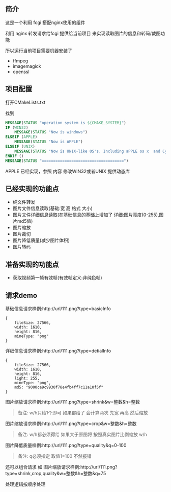 ## 简介
这是一个利用 fcgi 搭配nginx使用的组件

利用 nginx 转发请求给fcgi 提供给当前项目 来实现读取图片的信息和转码/裁图功能

所以运行当前项目需要机器安装了

- ffmpeg
- imagemagick
- openssl

## 项目配置
打开CMakeLists.txt

找到
```cmake
MESSAGE(STATUS "operation system is ${CMAKE_SYSTEM}")
IF (WIN32)
    MESSAGE(STATUS "Now is windows")
ELSEIF (APPLE)
    MESSAGE(STATUS "Now is APPLE")
ELSEIF (UNIX)
    MESSAGE(STATUS "Now is UNIX-like OS's. Including aPPLE os x  and CygWin")
ENDIF ()
MESSAGE(STATUS "====================================")
```

APPLE 已经实现，参照 内容 修改WIN32或者UNIX 提供动态库

## 已经实现的功能点

- 纯文件转发
- 图片文件信息读取(基础:宽 高 格式 大小)
- 图片文件详细信息读取(在基础信息的基础上增加了 详细:图片亮度(0-255),图片md5值)
- 图片缩放
- 图片裁切
- 图片降低质量(减少图片体积)
- 图片转码

## 准备实现的功能点
- 获取视频第一帧有效帧(有效帧定义:非纯色帧)

## 请求demo

基础信息请求样例:http://url/111.png?type=basicInfo
```json5
{
    fileSize: 27566,
    width: 1610,
    height: 816,
    mineType: "png"
}
```

详细信息请求样例:http://url/111.png?type=detialInfo
```json5
{
    fileSize: 27566,
    width: 1610,
    height: 816,
    light: 255,
    mineType: "png",
    md5: "9000ce9c9930f78e4fb4ff7c11a10f5f"
}
```

图片缩放请求样例:http://url/111.png?type=shrink&w=整数&h=整数
> 备注: w/h只给1个即可 如果都给了 会计算两次 先宽 再高 然后缩放

图片缩放请求样例:http://url/111.png?type=crop&w=整数&h=整数
> 备注: w/h都必须得给 如果大于原图将 按照真实图片比例缩放 w/h

图片降低质量样例:http://url/111.png?type=quality&q=0-100
> 备注: q必须指定 取值1=100 不然报错

还可以组合请求 如
图片缩放请求样例:http://url/111.png?type=shrink,crop,quality&w=整数&h=整数&q=75

处理逻辑按顺序处理


